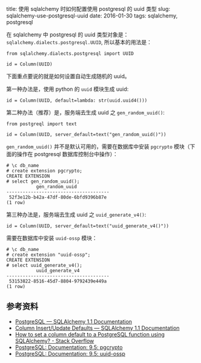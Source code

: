 title: 使用 sqlalchemy 时如何配置使用 postgresql 的 uuid 类型
slug: sqlalchemy-use-postgresql-uuid
date: 2016-01-30
tags: sqlalchemy, postgresql

在 sqlalchemy 中 postgresql 的 uuid 类型对象是： 
`sqlalchemy.dialects.postgresql.UUID`, 所以基本的用法是：

    from sqlalchemy.dialects.postgresql import UUID 
    
    id = Column(UUID)

下面重点要说的就是如何设置自动生成随机的 uuid。

第一种办法是，使用 python 的 `uuid` 模块生成 uuid:

    id = Column(UUID, default=lambda: str(uuid.uuid4()))


第二种办法（推荐）是，服务端去生成 uuid 之 `gen_random_uuid()`:

    from postgreql import text
    
    id = Column(UUID, server_default=text("gen_random_uuid()"))

`gen_random_uuid()` 并不是默认可用的，需要在数据库中安装 `pgcrypto` 模块（下面的操作在 postgresql 数据库控制台中操作）：

    # \c db_name
    # create extension pgcrypto;
    CREATE EXTENSION
    # select gen_random_uuid();
               gen_random_uuid            
    --------------------------------------
     52f3e12b-b42a-47df-80de-6bfd9396b87e
    (1 row)

第三种办法是，服务端去生成 uuid 之 `uuid_generate_v4()`:

    id = Column(UUID, server_default=text("uuid_generate_v4()"))

需要在数据库中安装 `uuid-ossp` 模块：

    # \c db_name
    # create extension "uuid-ossp";
    CREATE EXTENSION
    # select uuid_generate_v4();
               uuid_generate_v4           
    --------------------------------------
     53153822-8516-45d7-8804-9792439e449a
    (1 row)

## 参考资料

* [PostgreSQL &mdash; SQLAlchemy 1.1 Documentation](http://docs.sqlalchemy.org/en/rel_1_1/dialects/postgresql.html#sqlalchemy.dialects.postgresql.UUID)
* [Column Insert/Update Defaults &mdash; SQLAlchemy 1.1 Documentation](http://docs.sqlalchemy.org/en/rel_1_1/core/defaults.html#server-side-defaults)
* [How to set a column default to a PostgreSQL function using SQLAlchemy? - Stack Overflow](http://stackoverflow.com/a/20537690/1804866)
* [PostgreSQL: Documentation: 9.5: pgcrypto](http://www.postgresql.org/docs/9.5/static/pgcrypto.html)
* [PostgreSQL: Documentation: 9.5: uuid-ossp](http://www.postgresql.org/docs/9.5/static/uuid-ossp.html)
